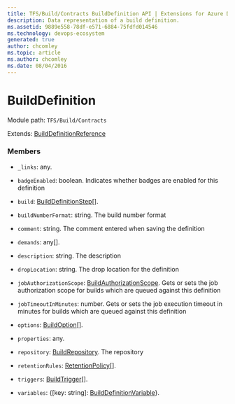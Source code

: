 ```yaml
---
title: TFS/Build/Contracts BuildDefinition API | Extensions for Azure DevOps Services
description: Data representation of a build definition.
ms.assetid: 9889e558-78df-e571-6884-75fdfd014546
ms.technology: devops-ecosystem
generated: true
author: chcomley
ms.topic: article
ms.author: chcomley
ms.date: 08/04/2016
---
```


# BuildDefinition

Module path: `TFS/Build/Contracts`

Extends: [BuildDefinitionReference](./BuildDefinitionReference.md)

### Members

* `_links`: any.

* `badgeEnabled`: boolean. Indicates whether badges are enabled for this definition

* `build`: [BuildDefinitionStep](./BuildDefinitionStep.md)[].

* `buildNumberFormat`: string. The build number format

* `comment`: string. The comment entered when saving the definition

* `demands`: any[].

* `description`: string. The description

* `dropLocation`: string. The drop location for the definition

* `jobAuthorizationScope`: [BuildAuthorizationScope](./BuildAuthorizationScope.md). Gets or sets the job authorization scope for builds which are queued against this definition

* `jobTimeoutInMinutes`: number. Gets or sets the job execution timeout in minutes for builds which are queued against this definition

* `options`: [BuildOption](./BuildOption.md)[].

* `properties`: any.

* `repository`: [BuildRepository](./BuildRepository.md). The repository

* `retentionRules`: [RetentionPolicy](./RetentionPolicy.md)[].

* `triggers`: [BuildTrigger](./BuildTrigger.md)[].

* `variables`: {[key: string]: [BuildDefinitionVariable](./BuildDefinitionVariable.md)}.
